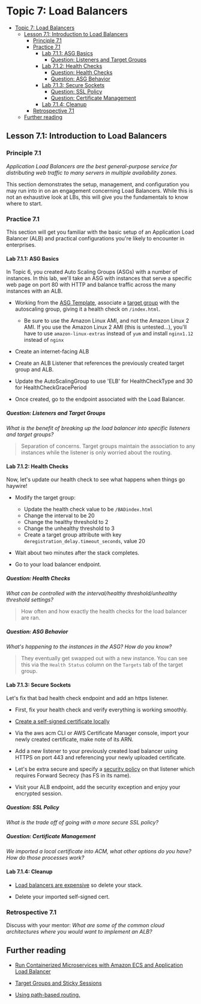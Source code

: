 # Topic 7: Load Balancers

<!-- TOC -->

- [Topic 7: Load Balancers](#topic-7-load-balancers)
  - [Lesson 7.1: Introduction to Load Balancers](#lesson-71-introduction-to-load-balancers)
    - [Principle 7.1](#principle-71)
    - [Practice 7.1](#practice-71)
      - [Lab 7.1.1: ASG Basics](#lab-711-asg-basics)
        - [Question: Listeners and Target Groups](#question-listeners-and-target-groups)
      - [Lab 7.1.2: Health Checks](#lab-712-health-checks)
        - [Question: Health Checks](#question-health-checks)
        - [Question: ASG Behavior](#question-asg-behavior)
      - [Lab 7.1.3: Secure Sockets](#lab-713-secure-sockets)
        - [Question: SSL Policy](#question-ssl-policy)
        - [Question: Certificate Management](#question-certificate-management)
      - [Lab 7.1.4: Cleanup](#lab-714-cleanup)
    - [Retrospective 7.1](#retrospective-71)
  - [Further reading](#further-reading)

<!-- /TOC -->

## Lesson 7.1: Introduction to Load Balancers

### Principle 7.1

*Application Load Balancers are the best general-purpose service for
distributing web traffic to many servers in multiple availability
zones.*

This section demonstrates the setup, management, and configuration you
may run into in on an engagement concerning Load Balancers. While this
is not an exhaustive look at LBs, this will give you the fundamentals to
know where to start.

### Practice 7.1

This section will get you familiar with the basic setup of an
Application Load Balancer (ALB) and practical configurations you're
likely to encounter in enterprises.

#### Lab 7.1.1: ASG Basics

In Topic 6, you created Auto Scaling Groups (ASGs) with a number of
instances. In this lab, we'll take an ASG with instances that serve a
specific web page on port 80 with HTTP and balance traffic across the
many instances with an ALB.

- Working from the [ASG Template](https://github.com/stelligent/stelligent-u/blob/master/07-load-balancing/asg_example.yaml),
  associate a [target group](https://docs.aws.amazon.com/AWSCloudFormation/latest/UserGuide/aws-resource-elasticloadbalancingv2-targetgroup.html)
  with the autoscaling group, giving it a health check on `/index.html`.
  - Be sure to use the Amazon Linux AMI, and not the Amazon Linux 2 AMI. If you
    use the Amazon Linux 2 AMI (this is untested...), you'll have to use
    `amazon-linux-extras` instead of `yum` and install `nginx1.12`
    instead of `nginx`

- Create an internet-facing ALB

- Create an ALB Listener that references the previously created target
  group and ALB.

- Update the AutoScalingGroup to use 'ELB' for HealthCheckType and 30
  for HealthCheckGracePeriod

- Once created, go to the endpoint associated with the Load Balancer.

##### Question: Listeners and Target Groups

_What is the benefit of breaking up the load balancer into specific listeners
and target groups?_

> Separation of concerns. Target groups maintain the association to any instances while the listener is only worried about the routing.

#### Lab 7.1.2: Health Checks

Now, let's update our health check to see what happens when things go
haywire!

- Modify the target group:

  - Update the health check value to be `/BADindex.html`
  - Change the interval to be 20
  - Change the healthy threshold to 2
  - Change the unhealthy threshold to 3
  - Create a target group attribute with key
    `deregistration_delay.timeout_seconds`, value 20

- Wait about two minutes after the stack completes.

- Go to your load balancer endpoint.

##### Question: Health Checks

_What can be controlled with the interval/healthy threshold/unhealthy threshold
settings?_

> How often and how exactly the health checks for the load balancer are ran.

##### Question: ASG Behavior

_What's happening to the instances in the ASG? How do you know?_

> They eventually get swapped out with a new instance. You can see this via the `Health Status` column on the `Targets` tab of the target group.

#### Lab 7.1.3: Secure Sockets

Let's fix that bad health check endpoint and add an https listener.

- First, fix your health check and verify everything is working
  smoothly.

- [Create a self-signed certificate locally](https://www.ibm.com/support/knowledgecenter/SSMNED_5.0.0/com.ibm.apic.cmc.doc/task_apionprem_gernerate_self_signed_openSSL.html)

- Via the aws acm CLI or AWS Certificate Manager console, import your
  newly created certificate, make note of its ARN.

- Add a new listener to your previously created load balancer using
  HTTPS on port 443 and referencing your newly uploaded certificate.

- Let's be extra secure and specify a [security policy](https://docs.aws.amazon.com/elasticloadbalancing/latest/application/create-https-listener.html#describe-ssl-policies)
  on that listener which requires Forward Secrecy (has FS in its
  name).

- Visit your ALB endpoint, add the security exception and enjoy your
  encrypted session.

##### Question: SSL Policy

_What is the trade off of going with a more secure SSL policy?_

##### Question: Certificate Management

_We imported a local certificate into ACM, what other options do you have? How
do those processes work?_

#### Lab 7.1.4: Cleanup

- [Load balancers are expensive](https://aws.amazon.com/elasticloadbalancing/pricing/)
  so delete your stack.

- Delete your imported self-signed cert.

### Retrospective 7.1

Discuss with your mentor: *What are some of the common cloud architectures
where you would want to implement an ALB?*

## Further reading

- [Run Containerized Microservices with Amazon ECS and Application Load Balancer](https://aws.amazon.com/blogs/compute/microservice-delivery-with-amazon-ecs-and-application-load-balancers/)

- [Target Groups and Sticky Sessions](https://docs.aws.amazon.com/elasticloadbalancing/latest/application/load-balancer-target-groups.html)

- [Using path-based routing.](https://docs.aws.amazon.com/elasticloadbalancing/latest/application/tutorial-load-balancer-routing.html)
